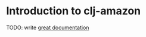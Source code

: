 # Introduction to clj-amazon

TODO: write [great documentation](http://jacobian.org/writing/great-documentation/what-to-write/)
